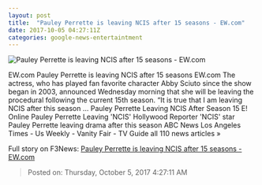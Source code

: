 ```yaml
---
layout: post
title:  "Pauley Perrette is leaving NCIS after 15 seasons - EW.com"
date: 2017-10-05 04:27:11Z
categories: google-news-entertaintment
---
```


![Pauley Perrette is leaving NCIS after 15 seasons - EW.com](http://ewedit.files.wordpress.com/2017/10/103673_d0538b.jpg?crop=0px%2C79px%2C2700px%2C1419px&resize=1200%2C630)

EW.com Pauley Perrette is leaving NCIS after 15 seasons EW.com The actress, who has played fan favorite character Abby Sciuto since the show began in 2003, announced Wednesday morning that she will be leaving the procedural following the current 15th season. “It is true that I am leaving NCIS after this season ... Pauley Perrette Leaving NCIS After Season 15 E! Online Pauley Perrette Leaving 'NCIS' Hollywood Reporter 'NCIS' star Pauley Perrette leaving drama after this season ABC News Los Angeles Times - Us Weekly - Vanity Fair - TV Guide all 110 news articles »


Full story on F3News: [Pauley Perrette is leaving NCIS after 15 seasons - EW.com](http://www.f3nws.com/n/ZZKU3G)

> Posted on: Thursday, October 5, 2017 4:27:11 AM
